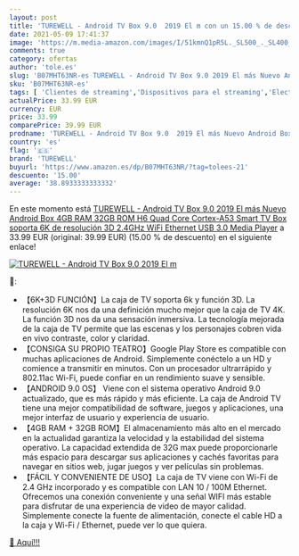 ```yaml
---
layout: post
title: 'TUREWELL - Android TV Box 9.0  2019 El m con un 15.00 % de descuento'
date: 2021-05-09 17:41:37
image: 'https://m.media-amazon.com/images/I/51kmnQ1pR5L._SL500_._SL400_.jpg'
comments: true
category: ofertas
author: 'tole.es'
slug: 'B07MHT63NR-es TUREWELL - Android TV Box 9.0 2019 El más Nuevo Android...'
sku: 'B07MHT63NR-es'
tags: [ 'Clientes de streaming','Dispositivos para el streaming','Electrónica','Equipos de audio y Hi-Fi','smart','turewell','tv', ]
actualPrice: 33.99 EUR
currency: EUR
price: 33.99
comparePrice: 39.99 EUR
prodname: 'TUREWELL - Android TV Box 9.0  2019 El más Nuevo Android Box 4GB RAM 32GB ROM H6 Quad Core Cortex-A53 Smart TV Box  soporta 6K de resolución 3D 2.4GHz WiFi Ethernet USB 3.0 Media Player'
country: 'es'
flag: '🇪🇸'
brand: 'TUREWELL'
buyurl: 'https://www.amazon.es/dp/B07MHT63NR/?tag=tolees-21'
descuento: '15.00'
average: '38.8933333333332'
---
```


En este momento está [TUREWELL - Android TV Box 9.0  2019 El más Nuevo Android Box 4GB RAM 32GB ROM H6 Quad Core Cortex-A53 Smart TV Box  soporta 6K de resolución 3D 2.4GHz WiFi Ethernet USB 3.0 Media Player](https://www.amazon.es/dp/B07MHT63NR/?tag=tolees-21) a 33.99 EUR (original: 39.99 EUR) (15.00 %  de descuento) en el siguiente enlace!

[![TUREWELL - Android TV Box 9.0  2019 El m](https://m.media-amazon.com/images/I/51kmnQ1pR5L._SL500_._SL400_.jpg)](https://www.amazon.es/dp/B07MHT63NR/?tag=tolees-21)

🔎:

- 【6K+3D FUNCIÓN】La caja de TV soporta 6k y función 3D. La resolución 6K nos da una definición mucho mejor que la caja de TV 4K. La función 3D nos da una sensación inmersiva. La tecnología mejorada de la caja de TV permite que las escenas y los personajes cobren vida en vivo contraste, color y claridad.
- 【CONSIGA SU PROPIO TEATRO】Google Play Store es compatible con muchas aplicaciones de Android. Simplemente conéctelo a un HD y comience a transmitir en minutos. Con un procesador ultrarrápido y 802.11ac Wi-Fi, puede confiar en un rendimiento suave y sensible.
- 【ANDROID 9.0 OS】 Viene con el sistema operativo Android 9.0 actualizado, que es más rápido y más eficiente. La caja de Android TV tiene una mejor compatibilidad de software, juegos y aplicaciones, una mejor interfaz de usuario y experiencia de usuario.
- 【4GB RAM + 32GB ROM】El almacenamiento más alto en el mercado en la actualidad garantiza la velocidad y la estabilidad del sistema operativo. La capacidad extendida de 32G max puede proporcionarle más espacio para descargar sus aplicaciones y cachés favoritas para navegar en sitios web, jugar juegos y ver películas sin problemas.
- 【FÁCIL Y CONVENIENTE DE USO】La caja de TV viene con Wi-Fi de 2.4 GHz incorporado y es compatible con LAN 10 / 100M Ethernet. Ofrecemos una conexión conveniente y una señal WIFI más estable para disfrutar de una experiencia de video de mayor calidad. Simplemente conecte la fuente de alimentación, conecte el cable HD a la caja y Wi-Fi / Ethernet, puede ver lo que quiera.

[🛒 Aquí!!!](https://www.amazon.es/dp/B07MHT63NR/?tag=tolees-21)
